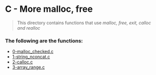 # C - More malloc, free
> This directory contains functions that use *malloc, free, exit, calloc and realloc* 
### The following are the functions:
 - [0-malloc_checked.c](https://github.com/Sylvester254/alx-low_level_programming/blob/master/0x0C-more_malloc_free/0-malloc_checked.c)
 - [1-string_nconcat.c]()
 - [2-calloc.c]()
 - [3-array_range.c]()